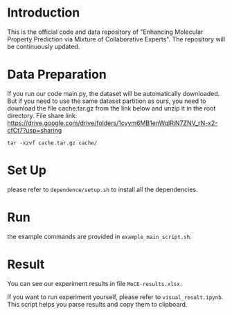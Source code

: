 # Introduction

This is the official code and data repository of "Enhancing Molecular Property Prediction via Mixture of Collaborative
Experts". The repository will be continuously updated.

# Data Preparation

If you run our code main.py, the dataset will be automatically downloaded. But if you need to use the same dataset
partition as ours, you need to download the file cache.tar.gz from the link below and unzip it in the root directory.
File share link: https://drive.google.com/drive/folders/1cyym6MB1enWqlRiN7ZNV_rN-x2-cfCt7?usp=sharing

```shell
tar -xzvf cache.tar.gz cache/
```
# Set Up
please refer to `dependence/setup.sh` to install all the dependencies.

# Run
the example commands are provided in `example_main_script.sh`.

# Result

You can see our experiment results in file `MoCE-results.xlsx`.

If you want to run experiment yourself, please refer to `visual_result.ipynb`. 
This script helps you parse results and copy them to clipboard.